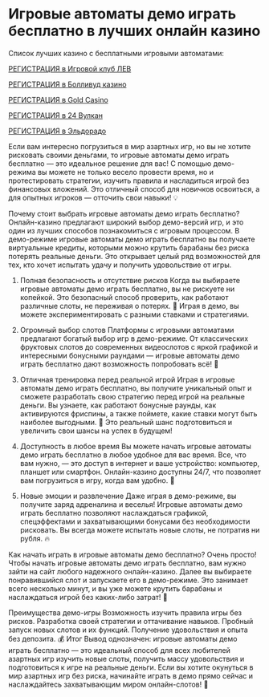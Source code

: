 # Игровые автоматы демо играть бесплатно в лучших онлайн казино

Список лучших казино с бесплатными игровыми автоматами:

[РЕГИСТРАЦИЯ в Игровой клуб ЛЕВ](https://yielddigitals.top?ref=fap_w41726p111_default)

[РЕГИСТРАЦИЯ в Болливуд казино](https://lucky-bo11ywood.top?ref=fap_w41726p129_default)

[РЕГИСТРАЦИЯ в Gold Casino](https://interup-moving.top?ref=fap_w41726p126_default)

[РЕГИСТРАЦИЯ в 24 Вулкан](https://digital-currents.top?ref=fap_w41726p113_default)

[РЕГИСТРАЦИЯ в Эльдорадо](https://digital-pours.top?ref=fap_w41726p112_default)

Если вам интересно погрузиться в мир азартных игр, но вы не хотите рисковать своими деньгами, то игровые автоматы демо играть бесплатно — это идеальное решение для вас! С помощью демо-режима вы можете не только весело провести время, но и протестировать стратегии, изучить правила и насладиться игрой без финансовых вложений. Это отличный способ для новичков освоиться, а для опытных игроков — отточить свои навыки! 💡

Почему стоит выбрать игровые автоматы демо играть бесплатно?
Онлайн-казино предлагают широкий выбор демо-версий игр, и это один из лучших способов познакомиться с игровым процессом. В демо-режиме игровые автоматы демо играть бесплатно вы получаете виртуальные кредиты, которыми можно крутить барабаны без риска потерять реальные деньги. Это открывает целый ряд возможностей для тех, кто хочет испытать удачу и получить удовольствие от игры.

1. Полная безопасность и отсутствие рисков
Когда вы выбираете игровые автоматы демо играть бесплатно, вы не рискуете ни копейкой. Это безопасный способ проверить, как работают различные слоты, не переживая о потерях. 🎯 Играя в демо, вы можете экспериментировать с разными ставками и стратегиями.

2. Огромный выбор слотов
Платформы с игровыми автоматами предлагают богатый выбор игр в демо-режиме. От классических фруктовых слотов до современных видеослотов с яркой графикой и интересными бонусными раундами — игровые автоматы демо играть бесплатно дают возможность попробовать всё! 🌈

3. Отличная тренировка перед реальной игрой
Играя в игровые автоматы демо играть бесплатно, вы получите уникальный опыт и сможете разработать свою стратегию перед игрой на реальные деньги. Вы узнаете, как работают бонусные раунды, как активируются фриспины, а также поймете, какие ставки могут быть наиболее выгодными. 💼 Это реальный шанс подготовиться и увеличить свои шансы на успех в будущем!

4. Доступность в любое время
Вы можете начать игровые автоматы демо играть бесплатно в любое удобное для вас время. Все, что вам нужно, — это доступ в интернет и ваше устройство: компьютер, планшет или смартфон. Онлайн-казино доступны 24/7, что позволяет вам погрузиться в игру, когда вам удобно. 📱

5. Новые эмоции и развлечение
Даже играя в демо-режиме, вы получите заряд адреналина и веселья! Игровые автоматы демо играть бесплатно позволяют наслаждаться графикой, спецэффектами и захватывающими бонусами без необходимости рисковать. Вы всегда можете испытать новые слоты, не потратив ни рубля. 🔥

Как начать играть в игровые автоматы демо бесплатно?
Очень просто! Чтобы начать игровые автоматы демо играть бесплатно, вам нужно зайти на сайт любого надежного онлайн-казино. Далее вы выбираете понравившийся слот и запускаете его в демо-режиме. Это занимает всего несколько минут, и вы уже можете крутить барабаны и наслаждаться игрой без каких-либо затрат! 🎉

Преимущества демо-игры
Возможность изучить правила игры без рисков.
Разработка своей стратегии и оттачивание навыков.
Пробный запуск новых слотов и их функций.
Получение удовольствия и опыта без депозита. 💰
Итог
Вывод однозначен: игровые автоматы демо играть бесплатно — это идеальный способ для всех любителей азартных игр изучить новые слоты, получить массу удовольствия и подготовиться к игре на реальные деньги. Если вы хотите окунуться в мир азартных игр без риска, начинайте играть в демо прямо сейчас и наслаждайтесь захватывающим миром онлайн-слотов! 🚀
